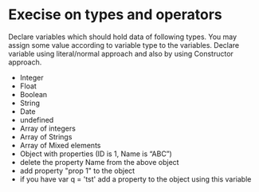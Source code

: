 # Execise on types and operators

Declare variables which should hold data of following types. You may assign some value according to variable type to the variables. Declare variable using literal/normal approach and also by using Constructor approach.

- Integer
- Float
- Boolean
- String
- Date
- undefined
- Array of integers
- Array of Strings
- Array of Mixed elements
- Object with properties (ID is 1, Name is “ABC”)
- delete the property Name from the above object
- add property "prop 1" to the object
- if you have var q = 'tst' add a property to the object using this variable